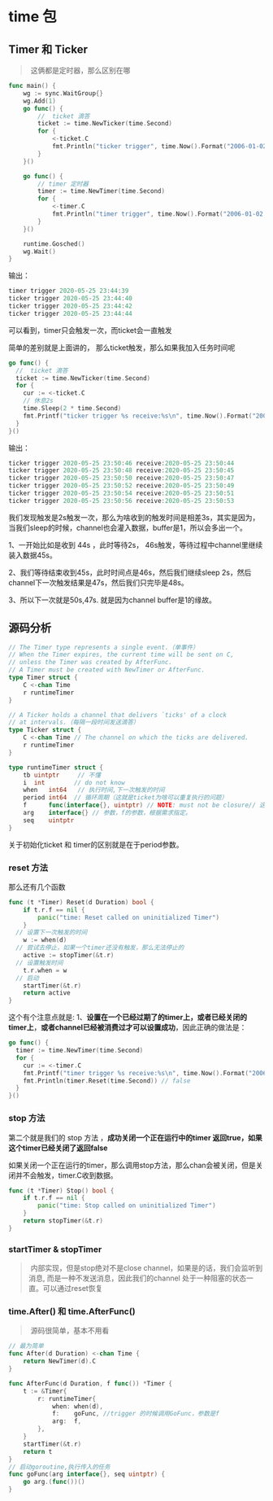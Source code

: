 # time 包

## Timer  和 Ticker

> ​	这俩都是定时器，那么区别在哪

```go
func main() {
	wg := sync.WaitGroup{}
	wg.Add(1)
	go func() {
		//  ticket 滴答
		ticket := time.NewTicker(time.Second)
		for {
			<-ticket.C
			fmt.Println("ticker trigger", time.Now().Format("2006-01-02 15:04:05"))
		}
	}()

	go func() {
		// timer 定时器
		timer := time.NewTimer(time.Second)
		for {
			<-timer.C
			fmt.Println("timer trigger", time.Now().Format("2006-01-02 15:04:05"))
		}
	}()

	runtime.Gosched()
	wg.Wait()
}
```

输出：

```go
timer trigger 2020-05-25 23:44:39
ticker trigger 2020-05-25 23:44:40
ticker trigger 2020-05-25 23:44:42
ticker trigger 2020-05-25 23:44:44
```

可以看到，timer只会触发一次，而ticket会一直触发



简单的差别就是上面讲的， 那么ticket触发，那么如果我加入任务时间呢

```go
go func() {
  //  ticket 滴答
  ticket := time.NewTicker(time.Second)
  for {
    cur := <-ticket.C
    // 休息2s
    time.Sleep(2 * time.Second)
    fmt.Printf("ticker trigger %s receive:%s\n", time.Now().Format("2006-01-02 15:04:05"),cur.Format("2006-01-02 15:04:05"))
  }
}()
```

输出：

```go
ticker trigger 2020-05-25 23:50:46 receive:2020-05-25 23:50:44
ticker trigger 2020-05-25 23:50:48 receive:2020-05-25 23:50:45
ticker trigger 2020-05-25 23:50:50 receive:2020-05-25 23:50:47
ticker trigger 2020-05-25 23:50:52 receive:2020-05-25 23:50:49
ticker trigger 2020-05-25 23:50:54 receive:2020-05-25 23:50:51
ticker trigger 2020-05-25 23:50:56 receive:2020-05-25 23:50:53
```

我们发现触发是2s触发一次，那么为啥收到的触发时间是相差3s，其实是因为，当我们sleep的时候，channel也会灌入数据，buffer是1，所以会多出一个。

1、一开始比如是收到 44s ，此时等待2s， 46s触发，等待过程中channel里继续装入数据45s。

2、我们等待结束收到45s，此时时间点是46s，然后我们继续sleep 2s，然后channel下一次触发结果是47s，然后我们只完毕是48s。

3、所以下一次就是50s,47s.  就是因为channel  buffer是1的缘故。



## 源码分析

```go
// The Timer type represents a single event.（单事件）
// When the Timer expires, the current time will be sent on C,
// unless the Timer was created by AfterFunc.
// A Timer must be created with NewTimer or AfterFunc.
type Timer struct {
	C <-chan Time
	r runtimeTimer
}
```



```go
// A Ticker holds a channel that delivers `ticks' of a clock
// at intervals.（每隔一段时间发送滴答）
type Ticker struct {
	C <-chan Time // The channel on which the ticks are delivered.
	r runtimeTimer
}
```



```go
type runtimeTimer struct {
	tb uintptr     // 不懂
	i  int        // do not know
	when   int64   // 执行时间,下一次触发的时间
	period int64  // 循环周期（这就是ticket为啥可以重复执行的问题）
	f      func(interface{}, uintptr) // NOTE: must not be closure// 这个是定时器触发执行的任务。
	arg    interface{} // 参数，f的参数，根据需求指定。
	seq    uintptr
}
```

关于初始化ticket  和 timer的区别就是在于period参数。

### reset 方法

那么还有几个函数

```go
func (t *Timer) Reset(d Duration) bool {
	if t.r.f == nil {
		panic("time: Reset called on uninitialized Timer")
	}
  // 设置下一次触发的时间
	w := when(d)
  // 尝试去停止，如果一个timer还没有触发，那么无法停止的
	active := stopTimer(&t.r)
  // 设置触发时间
	t.r.when = w
  // 启动
	startTimer(&t.r)
	return active
}
```

这个有个注意点就是: 1、**设置在一个已经过期了的timer上，或者已经关闭的timer上**，**或者channel已经被消费过才可以设置成功**，因此正确的做法是：

```go
go func() {
  timer := time.NewTimer(time.Second)
  for {
    cur := <-timer.C
    fmt.Printf("timer trigger %s receive:%s\n", time.Now().Format("2006-01-02 15:04:05"), cur.Format("2006-01-02 15:04:05"))
    fmt.Println(timer.Reset(time.Second)) // false
  }
}()
```

### stop 方法

第二个就是我们的 stop 方法 ，**成功关闭一个正在运行中的timer 返回true，如果这个timer已经关闭了返回false**

如果关闭一个正在运行的timer，那么调用stop方法，那么chan会被关闭，但是关闭并不会触发，timer.C收到数据。

```go
func (t *Timer) Stop() bool {
	if t.r.f == nil {
		panic("time: Stop called on uninitialized Timer")
	}
	return stopTimer(&t.r)
}
```



### startTimer & stopTimer

> ​	内部实现，但是stop绝对不是close channel，如果是的话，我们会监听到消息, 而是一种不发送消息，因此我们的channel 处于一种阻塞的状态一直。可以通过reset恢复



### time.After()  和 time.AfterFunc()

> ​	源码很简单，基本不用看

```go
// 最为简单
func After(d Duration) <-chan Time {
	return NewTimer(d).C
}
```



```go
func AfterFunc(d Duration, f func()) *Timer {
	t := &Timer{
		r: runtimeTimer{
			when: when(d),
			f:    goFunc, //trigger 的时候调用GoFunc，参数是f
			arg:  f,
		},
	}
	startTimer(&t.r)
	return t
}
// 启动goroutine,执行传入的任务
func goFunc(arg interface{}, seq uintptr) {
	go arg.(func())()
}
```



